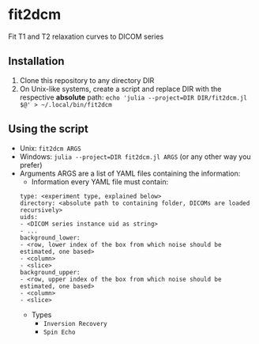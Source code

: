 fit2dcm
========

Fit T1 and T2 relaxation curves to DICOM series

Installation
------------

1. Clone this repository to any directory DIR
2. On Unix-like systems, create a script and replace DIR with the respective **absolute** path:
  `echo 'julia --project=DIR DIR/fit2dcm.jl $@' > ~/.local/bin/fit2dcm`

Using the script
----------------
- Unix: `fit2dcm ARGS`
- Windows: `julia --project=DIR fit2dcm.jl ARGS` (or any other way you prefer)
- Arguments ARGS are a list of YAML files containing the information:
	- Information every YAML file must contain:
	```
	type: <experiment type, explained below>
	directory: <absolute path to containing folder, DICOMs are loaded recursively>
	uids:
	- <DICOM series instance uid as string>
	- ...
	background_lower:
	- <row, lower index of the box from which noise should be estimated, one based>
	- <column>
	- <slice>
	background_upper:
	- <row, upper index of the box from which noise should be estimated, one based>
	- <column>
	- <slice>
	```
	- Types
		- `Inversion Recovery`
		- `Spin Echo`

